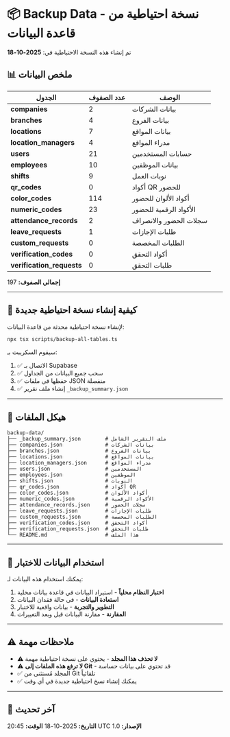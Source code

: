 # 📦 Backup Data - نسخة احتياطية من قاعدة البيانات

تم إنشاء هذه النسخة الاحتياطية في: **2025-10-18**

## 📊 ملخص البيانات

| الجدول | عدد الصفوف | الوصف |
|--------|-------------|-------|
| **companies** | 2 | بيانات الشركات |
| **branches** | 4 | بيانات الفروع |
| **locations** | 7 | بيانات المواقع |
| **location_managers** | 4 | مدراء المواقع |
| **users** | 21 | حسابات المستخدمين |
| **employees** | 10 | بيانات الموظفين |
| **shifts** | 9 | نوبات العمل |
| **qr_codes** | 0 | أكواد QR للحضور |
| **color_codes** | 114 | أكواد الألوان للحضور |
| **numeric_codes** | 23 | الأكواد الرقمية للحضور |
| **attendance_records** | 2 | سجلات الحضور والانصراف |
| **leave_requests** | 1 | طلبات الإجازات |
| **custom_requests** | 0 | الطلبات المخصصة |
| **verification_codes** | 0 | أكواد التحقق |
| **verification_requests** | 0 | طلبات التحقق |

**إجمالي الصفوف:** 197

---

## 🔧 كيفية إنشاء نسخة احتياطية جديدة

لإنشاء نسخة احتياطية محدثة من قاعدة البيانات:

```bash
npx tsx scripts/backup-all-tables.ts
```

سيقوم السكريبت بـ:
1. ✅ الاتصال بـ Supabase
2. ✅ سحب جميع البيانات من الجداول
3. ✅ حفظها في ملفات JSON منفصلة
4. ✅ إنشاء ملف تقرير `_backup_summary.json`

---

## 📂 هيكل الملفات

```
backup-data/
├── _backup_summary.json        # ملف التقرير الشامل
├── companies.json              # بيانات الشركات
├── branches.json               # بيانات الفروع
├── locations.json              # بيانات المواقع
├── location_managers.json      # مدراء المواقع
├── users.json                  # المستخدمين
├── employees.json              # الموظفين
├── shifts.json                 # النوبات
├── qr_codes.json               # أكواد QR
├── color_codes.json            # أكواد الألوان
├── numeric_codes.json          # الأكواد الرقمية
├── attendance_records.json     # سجلات الحضور
├── leave_requests.json         # طلبات الإجازات
├── custom_requests.json        # الطلبات المخصصة
├── verification_codes.json     # أكواد التحقق
├── verification_requests.json  # طلبات التحقق
└── README.md                   # هذا الملف
```

---

## 🧪 استخدام البيانات للاختبار

يمكنك استخدام هذه البيانات لـ:

1. **اختبار النظام محلياً** - استيراد البيانات في قاعدة بيانات محلية
2. **استعادة البيانات** - في حالة فقدان البيانات
3. **التطوير والتجربة** - بيانات واقعية للاختبار
4. **المقارنة** - مقارنة البيانات قبل وبعد التغييرات

---

## ⚠️ ملاحظات مهمة

- ⚠️ **لا تحذف هذا المجلد** - يحتوي على نسخة احتياطية مهمة
- ⚠️ **لا ترفع هذه الملفات إلى Git** - قد تحتوي على بيانات حساسة
- ✅ المجلد مُستثنى من Git تلقائياً
- ✅ يمكنك إنشاء نسخ احتياطية جديدة في أي وقت

---

## 📅 آخر تحديث

**التاريخ:** 2025-10-18
**الوقت:** 20:45 UTC
**الإصدار:** 1.0
